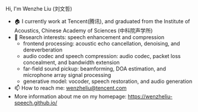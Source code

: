 
 Hi, I'm Wenzhe Liu (刘文哲) 
- 🏠 I currently work at Tencent(腾讯), and graduated from the Institute of Acoustics, Chinese Academy of Sciences (中科院声学所)
- 📕 Research interests: speech enhancement and compression
  - frontend processing: acoustic echo cancellation, denoising, and dereverberation
  - audio codec and speech compression: audio codec, packet loss concealment, and bandwidth extension
  - far-field sound pickup: beamforming, DOA estimation, and microphone array signal processing
  - generative model: vocoder, speech restoration, and audio generation
- 📫 How to reach me: wenzheliu@tencent.com <!-- liuwenzhe@mail.ioa.ac.cn -->
- More information about me on my homepage: https://wenzheliu-speech.github.io/ 
 
 <!--
 <img src="https://github-readme-stats.vercel.app/api?username=WenzheLiu-Speech&show_icons=true&hide=issues&theme=dark&hide_title=false" />
-->
<!--
- 🔭 I’m currently working on ...
- 🌱 I’m currently learning ...
- 👯 I’m looking to collaborate on ...
- 🤔 I’m looking for help with ...
- 💬 Ask me about ...
- 📫 How to reach me: ...
- 😄 Pronouns: ...
- ⚡ Fun fact: ... 
-->

